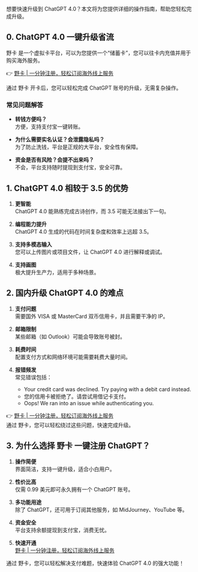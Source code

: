 想要快速升级到 ChatGPT 4.0？本文将为您提供详细的操作指南，帮助您轻松完成升级。

## 0. ChatGPT 4.0 一键升级省流

野卡 是一个虚拟卡平台，可以为您提供一个“储蓄卡”，您可以往卡内充值并用于购买海外服务。

👉 [野卡 | 一分钟注册，轻松订阅海外线上服务](https://bit.ly/bewildcard)

通过 野卡 开卡后，您可以轻松完成 ChatGPT 账号的升级，无需复杂操作。

### 常见问题解答

- **转钱方便吗？**  
  方便，支持支付宝一键转账。

- **为什么需要实名认证？会泄露隐私吗？**  
  为了防止洗钱，平台是正规的大平台，安全性有保障。

- **资金是否有风险？会提不出来吗？**  
  不会，平台支持随时提现到支付宝，安全可靠。

## 1. ChatGPT 4.0 相较于 3.5 的优势

1. **更智能**  
   ChatGPT 4.0 能熟练完成古诗创作，而 3.5 可能无法接出下一句。

2. **编程能力提升**  
   ChatGPT 4.0 生成的代码在时间复杂度和效率上远超 3.5。

3. **支持多模态输入**  
   您可以上传图片或项目文件，让 ChatGPT 4.0 进行解释或调试。

4. **支持画图**  
   极大提升生产力，适用于多种场景。

## 2. 国内升级 ChatGPT 4.0 的难点

1. **支付问题**  
   需要国外 VISA 或 MasterCard 双币信用卡，并且需要干净的 IP。

2. **邮箱限制**  
   某些邮箱（如 Outlook）可能会导致账号被封。

3. **耗费时间**  
   配置支付方式和网络环境可能需要耗费大量时间。

4. **报错频发**  
   常见错误包括：
   - Your credit card was declined. Try paying with a debit card instead.
   - 您的信用卡被拒绝了。请尝试用借记卡支付。
   - Oops! We ran into an issue while authenticating you.

👉 [野卡 | 一分钟注册，轻松订阅海外线上服务](https://bit.ly/bewildcard)  
通过 野卡，您可以轻松绕过这些问题，快速完成升级。

## 3. 为什么选择 野卡 一键注册 ChatGPT？

1. **操作简便**  
   界面简洁，支持一键升级，适合小白用户。

2. **性价比高**  
   仅需 0.99 美元即可永久拥有一个 ChatGPT 账号。

3. **多功能用途**  
   除了 ChatGPT，还可用于订阅其他服务，如 MidJourney、YouTube 等。

4. **资金安全**  
   平台支持余额提现到支付宝，消费无忧。

5. **快速开通**  
   [野卡 | 一分钟注册，轻松订阅海外线上服务](https://bit.ly/bewildcard)

通过 野卡，您可以轻松解决支付难题，快速体验 ChatGPT 4.0 的强大功能！